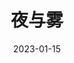 ---
title: "夜与雾"
date: "2023-01-15"
price: "40.00"
theaters: ["中国电影资料馆艺术影院"]
remark: ['学术放映', '1956']
---